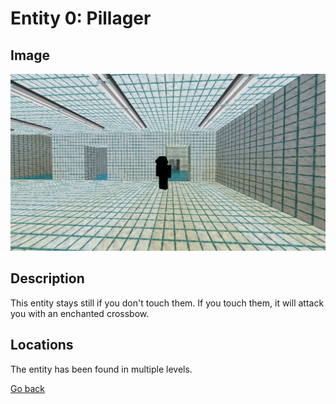 # Entity 0: Pillager

## Image
<img src="./img/Entity_0.png" title="Screenshot by Feresk" />

## Description
This entity stays still if you don't touch them. If you touch them, it will attack you with an enchanted crossbow.

## Locations
The entity has been found in multiple levels.

<a href="./Entities.md">Go back</a>